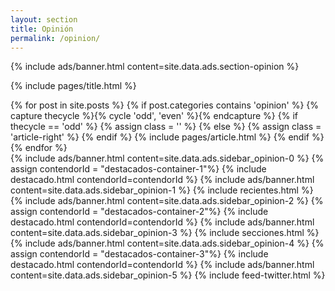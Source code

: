 ```yaml
---
layout: section
title: Opinión
permalink: /opinion/
---
```


{% 
  include ads/banner.html 
  content=site.data.ads.section-opinion 
%}

{% include pages/title.html %}

<!-- blog post -->
<section class="section">
  <div class="container maxw">
    <div class="row">
      <div class="col-lg-9">
        {% for post in site.posts %}
        {% if post.categories contains 'opinion' %}
        {% capture thecycle %}{% cycle 'odd', 'even' %}{% endcapture %}
        {% if thecycle == 'odd' %}
        {% assign class = '' %}
        {% else %}
        {% assign class = 'article-right' %}
        {% endif %}
          {% include pages/article.html %}
        {% endif %}
        {% endfor %}
      </div>
      <div class="col-lg-3">
        {% 
          include ads/banner.html 
          content=site.data.ads.sidebar_opinion-0
        %}
        {% assign contendorId = "destacados-container-1"%}
        {% include destacado.html contendorId=contendorId %}
        {% 
          include ads/banner.html 
          content=site.data.ads.sidebar_opinion-1  
        %}
        {% include recientes.html %}
        {% 
          include ads/banner.html 
          content=site.data.ads.sidebar_opinion-2
        %}
        {% assign contendorId = "destacados-container-2"%}
        {% include destacado.html contendorId=contendorId %}
        {% 
          include ads/banner.html 
          content=site.data.ads.sidebar_opinion-3
        %}
        {% include secciones.html %}
        {% 
          include ads/banner.html 
          content=site.data.ads.sidebar_opinion-4
        %}
        {% assign contendorId = "destacados-container-3"%}
        {% include destacado.html contendorId=contendorId %}
        {% 
          include ads/banner.html 
          content=site.data.ads.sidebar_opinion-5
        %}
        {% include feed-twitter.html %}
      </div> 
    </div>
  </div>
</section>
<!-- /blog post -->